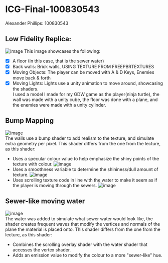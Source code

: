 # ICG-Final-100830543
Alexander Phillips: 100830543
## **Low Fidelity Replica:**
![image](https://user-images.githubusercontent.com/94996976/233704045-db08372b-4fa0-4a17-9a91-3e7a78f2062d.png)
This image showcases the following:
- [X] A floor (In this case, that is the sewer water)
- [X] Back walls: Brick walls, USING TEXTURE FROM FREEPBRTEXTURES
- [X] Moving Objects: The player can be moved with A & D Keys, Enemies move back & forth
- [X] Moving Lights: Lights use a unity animation to move around, showcasing the shaders.\
I used a model I made for my GDW game as the player(ninja turtle), the wall was made with a unity cube, the floor was done with a plane, and the enemies were made with a unity cylinder.
## **Bump Mapping**
![image](https://user-images.githubusercontent.com/94996976/233705225-f83838e4-2911-40f1-ae9b-4e41384b0dbb.png)\
The walls use a bump shader to add realism to the texture, and simulate extra geometry per pixel. This shader differs from the one from the lecture, as this shader:
- Uses a specular colour value to help emphasize the shiny points of the texture with colour.
![image](https://user-images.githubusercontent.com/94996976/233707136-f5b6760b-f585-4518-a46b-c57c485aeb48.png)
- Uses a smoothness variable to determine the shininess/dull amount of texture.
![image](https://user-images.githubusercontent.com/94996976/233707190-6c17c1ff-6e6c-40d0-900c-09aa157d2450.png)
- Uses scrolling texture code in line with the water to make it seem as if the player is moving through the sewers.
![image](https://user-images.githubusercontent.com/94996976/233707239-ff5a7c25-5f36-4f6c-a977-d5c73692d944.png)

## **Sewer-like moving water** 
![image](https://user-images.githubusercontent.com/94996976/233707876-ff5e3ecc-ed4c-4c7e-91ed-f7bacad7b9b2.png)\
The water was added to simulate what sewer water would look like, the shader creates frequent waves that modify the vertices and normals of the plane the material is placed onto. This shader differs from the one from the lecture, as this shader:
- Combines the scrolling overlay shader with the water shader that accesses the vertex shader.
- Adds an emission value to modify the colour to a more "sewer-like" hue.



